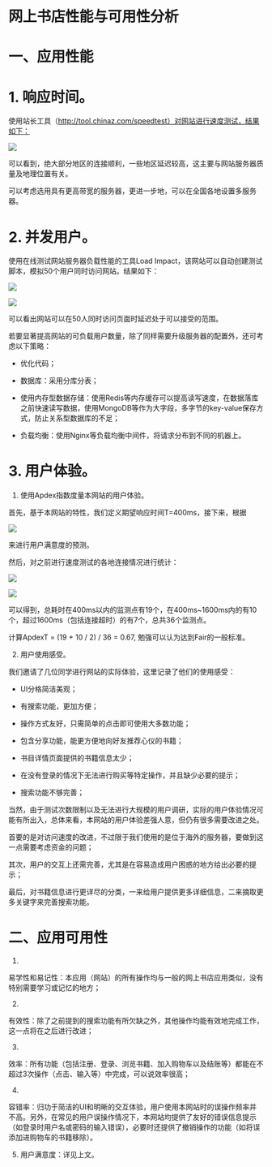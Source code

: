 网上书店性能与可用性分析
========================

**一、应用性能**
================

**1. 响应时间。**
=================

使用站长工具（http://tool.chinaz.com/speedtest）对网站进行速度测试，结果如下：

![](images/6995c9737e35301b2b424090c9bdd027.png)

可以看到，绝大部分地区的连接顺利，一些地区延迟较高，这主要与网站服务器质量及地理位置有关。

可以考虑选用具有更高带宽的服务器，更进一步地，可以在全国各地设置多服务器。

**2. 并发用户。**
=================

使用在线测试网站服务器负载性能的工具Load
Impact，该网站可以自动创建测试脚本，模拟50个用户同时访问网站。结果如下：

![](images/71f82117dd5d665a3760ad70e39ddd20.png)

![](images/1bb7f4ef0b4228d50d0f2f5defeae275.png)

可以看出网站可以在50人同时访问页面时延迟处于可以接受的范围。

若要显著提高网站的可负载用户数量，除了同样需要升级服务器的配置外，还可考虑以下策略：

-   优化代码；

-   数据库：采用分库分表；

-   使用内存型数据存储：使用Redis等内存缓存可以提高读写速度，在数据落库之前快速读写数据，使用MongoDB等作为大字段，多字节的key-value保存方式，防止关系型数据库的不足；

-   负载均衡：使用Nginx等负载均衡中间件，将请求分布到不同的机器上。

**3. 用户体验。**
=================

1. 使用Apdex指数度量本网站的用户体验。

首先，基于本网站的特性，我们定义期望响应时间T=400ms，接下来，根据

![](images/a405d91f84aacd45d0bcac8d26026f94.png)

来进行用户满意度的预测。

然后，对之前进行速度测试的各地连接情况进行统计：

![](images/7547da4bf6841b753a03b76bfa0e3ee6.png)

![](images/bbd58a8eafa65c414e2c11cd0a8d023e.png)

可以得到，总耗时在400ms以内的监测点有19个，在400ms~1600ms内的有10个，超过1600ms（包括连接超时）的有7个，总共36个监测点。

计算ApdexT = (19 + 10 / 2) / 36 = 0.67,
勉强可以认为达到Fair的一般标准。

2. 用户使用感受。

我们邀请了几位同学进行网站的实际体验，这里记录了他们的使用感受：

-   UI分格简洁美观；

-   有搜索功能，更加方便；

-   操作方式友好，只需简单的点击即可使用大多数功能；

-   包含分享功能，能更方便地向好友推荐心仪的书籍；

-   书目详情页面提供的书籍信息太少；

-   在没有登录的情况下无法进行购买等特定操作，并且缺少必要的提示；

-   搜索功能不够完善；

当然，由于测试次数限制以及无法进行大规模的用户调研，实际的用户体验情况可能有所出入，总体来看，本网站的用户体验差强人意，但仍有很多需要改进之处。

首要的是对访问速度的改进，不过限于我们使用的是位于海外的服务器，要做到这一点需要考虑资金的问题；

其次，用户的交互上还需完善，尤其是在容易造成用户困惑的地方给出必要的提示；

最后，对书籍信息进行更详尽的分类，一来给用户提供更多详细信息，二来摘取更多关键字来完善搜索功能。

**二、应用可用性**
==================

1.
易学性和易记性：本应用（网站）的所有操作均与一般的网上书店应用类似，没有特别需要学习或记忆的地方；

2.
有效性：除了之前提到的搜索功能有所欠缺之外，其他操作均能有效地完成工作，这一点将在之后进行改进；

3.
效率：所有功能（包括注册、登录、浏览书籍、加入购物车以及结账等）都能在不超过3次操作（点击、输入等）中完成，可以说效率很高；

4.
容错率：归功于简洁的UI和明晰的交互体验，用户使用本网站时的误操作频率并不高。另外，在常见的用户误操作情况下，本网站均提供了友好的错误信息提示（如登录时用户名或密码的输入错误），必要时还提供了撤销操作的功能（如将误添加进购物车的书籍移除）。

5. 用户满意度：详见上文。
